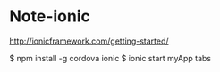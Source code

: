 # Note-ionic

http://ionicframework.com/getting-started/

$ npm install -g cordova ionic
$ ionic start myApp tabs
